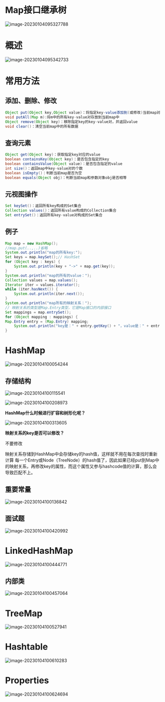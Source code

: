 # Map接口继承树

![image-20230104095327788](2-Map%E6%8E%A5%E5%8F%A3.assets/image-20230104095327788.png)

# 概述

![image-20230104095342733](2-Map%E6%8E%A5%E5%8F%A3.assets/image-20230104095342733.png)

# 常用方法

## 添加、删除、修改

```java
Object put(Object key,Object value)：将指定key-value添加到(或修改)当前map对象中
void putAll(Map m):将m中的所有key-value对存放到当前map中
Object remove(Object key)：移除指定key的key-value对，并返回value
void clear()：清空当前map中的所有数据
```

## 查询元素

```java
Object get(Object key)：获取指定key对应的value
boolean containsKey(Object key)：是否包含指定的key
boolean containsValue(Object value)：是否包含指定的value
int size()：返回map中key-value对的个数
boolean isEmpty()：判断当前map是否为空
boolean equals(Object obj)：判断当前map和参数对象obj是否相等
```

## 元视图操作

```java
Set keySet()：返回所有key构成的Set集合
Collection values()：返回所有value构成的Collection集合
Set entrySet()：返回所有key-value对构成的Set集合
```

## 例子

```java
Map map = new HashMap();
//map.put(..,..)省略
System.out.println("map的所有key:");
Set keys = map.keySet();// HashSet
for (Object key : keys) {
	System.out.println(key + "->" + map.get(key));
}
System.out.println("map的所有的value：");
Collection values = map.values();
Iterator iter = values.iterator();
while (iter.hasNext()) {
	System.out.println(iter.next());
}
System.out.println("map所有的映射关系：");
// 映射关系的类型是Map.Entry类型，它是Map接口的内部接口
Set mappings = map.entrySet();
for (Object mapping : mappings) {
Map.Entry entry = (Map.Entry) mapping;
	System.out.println("key是：" + entry.getKey() + "，value是：" + entry.getValue())；
}
```

# HashMap

![image-20230104100054244](2-Map%E6%8E%A5%E5%8F%A3.assets/image-20230104100054244.png)

## 存储结构

![image-20230104100115541](2-Map%E6%8E%A5%E5%8F%A3.assets/image-20230104100115541-16727976759041.png)

![image-20230104100208973](2-Map%E6%8E%A5%E5%8F%A3.assets/image-20230104100208973.png)

**HashMap什么时候进行扩容和树形化呢？**

![image-20230104100313605](2-Map%E6%8E%A5%E5%8F%A3.assets/image-20230104100313605.png)

**映射关系的key是否可以修改？**

不要修改

映射关系存储到HashMap中会存储key的hash值，这样就不用在每次查找时重新计算 每一个Entry或Node（TreeNode）的hash值了，因此如果已经put到Map中的映射关系，再修改key的属性，而这个属性又参与hashcode值的计算，那么会导致匹配不上。

## 重要常量

![image-20230104100136842](2-Map%E6%8E%A5%E5%8F%A3.assets/image-20230104100136842.png)

## 面试题

![image-20230104100420992](2-Map%E6%8E%A5%E5%8F%A3.assets/image-20230104100420992.png)

# LinkedHashMap

![image-20230104100444771](2-Map%E6%8E%A5%E5%8F%A3.assets/image-20230104100444771.png)

## 内部类

![image-20230104100457064](2-Map%E6%8E%A5%E5%8F%A3.assets/image-20230104100457064.png)

# TreeMap

![image-20230104100527941](2-Map%E6%8E%A5%E5%8F%A3.assets/image-20230104100527941.png)

# Hashtable

![image-20230104100610283](2-Map%E6%8E%A5%E5%8F%A3.assets/image-20230104100610283.png)

# Properties

![image-20230104100624694](2-Map%E6%8E%A5%E5%8F%A3.assets/image-20230104100624694-16727979850133.png)

